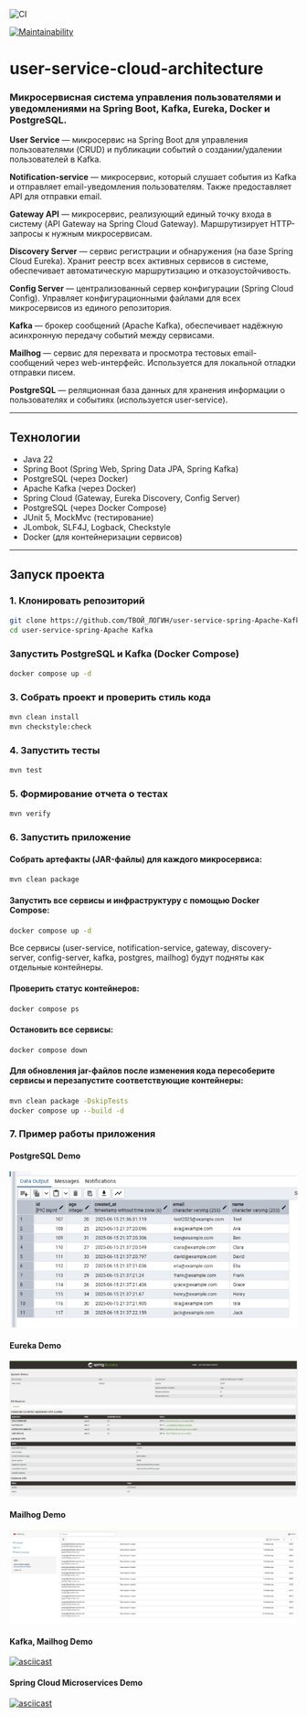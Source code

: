 ![CI](https://github.com/irinakomarchenko/user-service-spring/actions/workflows/ci.yml/badge.svg)

[![Maintainability](https://qlty.sh/badges/1d96f9b0-00d7-47ce-bd3a-f03a36f33f8c/maintainability.svg)](https://qlty.sh/gh/irinakomarchenko/projects/user-service-spring-Apache-Kafka)

# user-service-cloud-architecture

### Микросервисная система управления пользователями и уведомлениями на Spring Boot, Kafka, Eureka, Docker и PostgreSQL.

**User Service** — микросервис на Spring Boot для управления пользователями (CRUD) и публикации событий о создании/удалении пользователей в Kafka.

**Notification-service** — микросервис, который слушает события из Kafka и отправляет email-уведомления пользователям. Также предоставляет API для отправки email.

**Gateway API** — микросервис, реализующий единый точку входа в систему (API Gateway на Spring Cloud Gateway). Маршрутизирует HTTP-запросы к нужным микросервисам.

**Discovery Server** — сервис регистрации и обнаружения (на базе Spring Cloud Eureka). Хранит реестр всех активных сервисов в системе, обеспечивает автоматическую маршрутизацию и отказоустойчивость.

**Config Server** — централизованный сервер конфигурации (Spring Cloud Config). Управляет конфигурационными файлами для всех микросервисов из единого репозитория.

**Kafka** — брокер сообщений (Apache Kafka), обеспечивает надёжную асинхронную передачу событий между сервисами.

**Mailhog** — сервис для перехвата и просмотра тестовых email-сообщений через web-интерфейс. Используется для локальной отладки отправки писем.

**PostgreSQL** — реляционная база данных для хранения информации о пользователях и событиях (используется user-service).

---

## Технологии

- Java 22
- Spring Boot  (Spring Web, Spring Data JPA, Spring Kafka)
- PostgreSQL (через Docker)
- Apache Kafka (через Docker)
- Spring Cloud (Gateway, Eureka Discovery, Config Server)
- PostgreSQL (через Docker Compose)
- JUnit 5, MockMvc (тестирование)
- JLombok, SLF4J, Logback, Checkstyle
- Docker (для контейнеризации сервисов)
---

## Запуск проекта

### 1. Клонировать репозиторий

```sh
git clone https://github.com/ТВОЙ_ЛОГИН/user-service-spring-Apache-Kafka.git
cd user-service-spring-Apache Kafka
```
###  Запустить PostgreSQL и Kafka (Docker Compose)
```sh
docker compose up -d
```
### 3. Собрать проект и проверить стиль кода

```sh
mvn clean install
mvn checkstyle:check
```
### 4. Запустить тесты

```sh
mvn test
```
### 5. Формирование отчета о тестах

```sh
mvn verify
```

### 6. Запустить приложение

#### Собрать артефакты (JAR-файлы) для каждого микросервиса:

```sh
mvn clean package
```
#### Запустить все сервисы и инфраструктуру с помощью Docker Compose:
```sh
docker compose up -d
```
Все сервисы (user-service, notification-service, gateway, discovery-server, config-server, kafka, postgres, mailhog) будут подняты как отдельные контейнеры.

#### Проверить статус контейнеров:
```sh
docker compose ps
```

#### Остановить все сервисы:
```sh
docker compose down
```

#### Для обновления jar-файлов после изменения кода пересоберите сервисы и перезапустите соответствующие контейнеры:
```sh
mvn clean package -DskipTests
docker compose up --build -d
```



### 7. Пример работы приложения

#### PostgreSQL Demo
![img_1.png](readme-resources/img_1.png)
#### Eureka Demo
![img_3.png](readme-resources/img_3.png)
#### Mailhog Demo
![img_4.png](readme-resources/img_4.png)

#### Kafka, Mailhog Demo
[![asciicast](https://asciinema.org/a/724889.svg)](https://asciinema.org/a/724889)
#### Spring Cloud Microservices Demo
[![asciicast](https://asciinema.org/a/726961.svg)](https://asciinema.org/a/726961)

